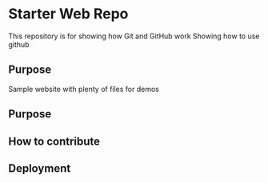 # Starter Web Repo

This repository is for showing how Git and GitHub work
Showing how to use github

## Purpose

Sample website with plenty of files for demos

## Purpose

## How to contribute

## Deployment